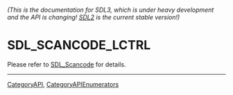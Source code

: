 ###### (This is the documentation for SDL3, which is under heavy development and the API is changing! [SDL2](https://wiki.libsdl.org/SDL2/) is the current stable version!)
# SDL_SCANCODE_LCTRL

Please refer to [SDL_Scancode](SDL_Scancode) for details.

----
[CategoryAPI](CategoryAPI), [CategoryAPIEnumerators](CategoryAPIEnumerators)

